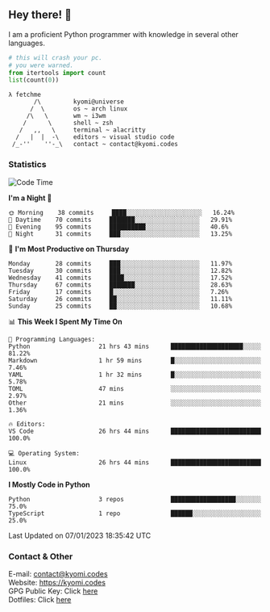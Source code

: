 ## Hey there! 👋
I am a proficient Python programmer with knowledge in several other languages.

```py
# this will crash your pc.
# you were warned.
from itertools import count
list(count(0))
```

```
λ fetchme
       /\         kyomi@universe
      /  \        os ~ arch linux
     /\   \       wm ~ i3wm
    /      \      shell ~ zsh
   /   ,,   \     terminal ~ alacritty
  /   |  |  -\    editors ~ visual studio code
 /_-''    ''-_\   contact ~ contact@kyomi.codes
```

### Statistics
<!--START_SECTION:waka-->
![Code Time](http://img.shields.io/badge/Code%20Time-111%20hrs%204%20mins-blue)

**I'm a Night 🦉** 

```text
🌞 Morning    38 commits     ████░░░░░░░░░░░░░░░░░░░░░   16.24% 
🌆 Daytime    70 commits     ███████░░░░░░░░░░░░░░░░░░   29.91% 
🌃 Evening    95 commits     ██████████░░░░░░░░░░░░░░░   40.6% 
🌙 Night      31 commits     ███░░░░░░░░░░░░░░░░░░░░░░   13.25%

```
📅 **I'm Most Productive on Thursday** 

```text
Monday       28 commits     ███░░░░░░░░░░░░░░░░░░░░░░   11.97% 
Tuesday      30 commits     ███░░░░░░░░░░░░░░░░░░░░░░   12.82% 
Wednesday    41 commits     ████░░░░░░░░░░░░░░░░░░░░░   17.52% 
Thursday     67 commits     ███████░░░░░░░░░░░░░░░░░░   28.63% 
Friday       17 commits     █░░░░░░░░░░░░░░░░░░░░░░░░   7.26% 
Saturday     26 commits     ██░░░░░░░░░░░░░░░░░░░░░░░   11.11% 
Sunday       25 commits     ██░░░░░░░░░░░░░░░░░░░░░░░   10.68%

```


📊 **This Week I Spent My Time On** 

```text
💬 Programming Languages: 
Python                   21 hrs 43 mins      ████████████████████░░░░░   81.22% 
Markdown                 1 hr 59 mins        █░░░░░░░░░░░░░░░░░░░░░░░░   7.46% 
YAML                     1 hr 32 mins        █░░░░░░░░░░░░░░░░░░░░░░░░   5.78% 
TOML                     47 mins             ░░░░░░░░░░░░░░░░░░░░░░░░░   2.97% 
Other                    21 mins             ░░░░░░░░░░░░░░░░░░░░░░░░░   1.36%

🔥 Editors: 
VS Code                  26 hrs 44 mins      █████████████████████████   100.0%

💻 Operating System: 
Linux                    26 hrs 44 mins      █████████████████████████   100.0%

```

**I Mostly Code in Python** 

```text
Python                   3 repos             ██████████████████░░░░░░░   75.0% 
TypeScript               1 repo              ██████░░░░░░░░░░░░░░░░░░░   25.0%

```



 Last Updated on 07/01/2023 18:35:42 UTC
<!--END_SECTION:waka-->

### Contact & Other
E-mail: contact@kyomi.codes<br>
Website: https://kyomi.codes<br>
GPG Public Key: Click [here](https://github.com/bitterteriyaki.gpg)<br>
Dotfiles: Click [here](https://github.com/bitterteriyaki/dotfiles)
